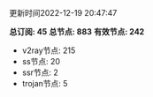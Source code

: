 更新时间2022-12-19 20:47:47

**总订阅: 45**
**总节点: 883**
**有效节点: 242**
- v2ray节点: 215
- ss节点: 20
- ssr节点: 2
- trojan节点: 5
